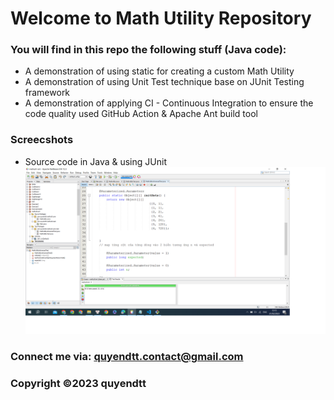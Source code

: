 # Welcome to Math Utility Repository

### You will find in this repo the following stuff (Java code):
* A demonstration of using static for creating a custom Math Utility
* A demonstration of using Unit Test technique base on JUnit Testing framework
* A demonstration of applying CI - Continuous Integration to ensure the code quality used GitHub Action & Apache Ant build tool

### Screecshots
* Source code in Java & using JUnit
![Source code with junit](https://github.com/quyendtt/mathutil-ant/blob/main/screenshots/source-code-with-junit.png)

### Connect me via: quyendtt.contact@gmail.com
### Copyright &#169;2023 quyendtt